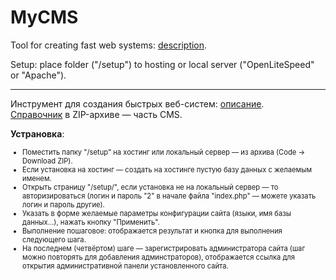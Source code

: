 # MyCMS
<p>Tool for creating fast web systems: <a href="https://cms.supervision.com.ua/en/" target="_blank">description</a>.
<p>Setup: place folder ("/setup") to hosting or local server ("OpenLiteSpeed" or "Apache").
<hr>
<p>Инструмент для создания быстрых веб-систем: <a href="https://cms.supervision.com.ua/ru/" target="_blank"
>описание</a><!--(<a href="http://2298547.cheb2.web.hosting-test.net/ru/" target="_blank">техническая ссылка</a>)-->.
 <br><a href="https://github.com/Dydyrko/MyCMS/blob/main/setup/help.zip" target="_blank">Справочник</a> в ZIP-архиве — часть CMS.
<p><b>Устрановка</b>: 
<ul style="font-size:80%">
 <li>Поместить папку "/setup" на хостинг или локальный сервер — из архива (Code &rarr; Download ZIP).
 <li>Если установка на хостинг — создать на хостинге пустую базу данных с желаемым именем.
 <li>Открыть страницу "/setup/", если установка не на локальный сервер — то авторизироваться (логин и пароль "2" в начале файла "index.php" — можете указать логин и пароль другие).
 <li>Указать в форме желаемые параметры конфигурации сайта (языки, имя базы данных…),  нажать кнопку "Применить".
 <li>Выполнение пошаговое: отображается результат и кнопка для выполнения следующего шага.
 <li>На последнем (четвёртом) шаге — зарегистрировать администратора сайта (шаг можно повторять для добавления админстраторов), отображается ссылка для открытия административной панели установленного сайта.
</ul>
